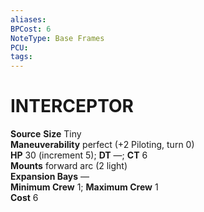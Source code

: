 ```yaml
---
aliases: 
BPCost: 6
NoteType: Base Frames
PCU: 
tags: 
---
```

# INTERCEPTOR

**Source** 
**Size** Tiny  
**Maneuverability** perfect (+2 Piloting, turn 0)  
**HP** 30 (increment 5); **DT** —; **CT** 6  
**Mounts** forward arc (2 light)  
**Expansion Bays** —  
**Minimum Crew** 1; **Maximum Crew** 1  
**Cost** 6